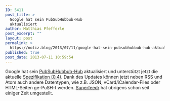 ```yaml
---
ID: 5411
post_title: >
  Google hat sein PubSubHubbub-Hub
  aktualisiert
author: Matthias Pfefferle
post_excerpt: ""
layout: post
permalink: >
  https://notiz.blog/2013/07/11/google-hat-sein-pubsubhubbub-hub-aktualisiert/
published: true
post_date: 2013-07-11 10:59:54
---
```

<!-- wp:paragraph -->
<p>Google hat sein <a href="https://pubsubhubbub.appspot.com/">PubSubHubbub-Hub</a> aktualisiert und unterstützt jetzt die aktuelle <a href="https://pubsubhubbub.googlecode.com/git/pubsubhubbub-core-0.4.html">Spezifikation (0.4)</a>. Dank des Updates können jetzt neben RSS und Atom auch andere Datentypen, wie z.B. JSON, vCard/iCalendar-Files oder HTML-Seiten ge-PuSH-t werden. <a href="http://blog.superfeedr.com/pubsubhubbub-04/">Superfeedr</a> hat übrigens schon seit einiger Zeit umgestellt.</p>
<!-- /wp:paragraph -->